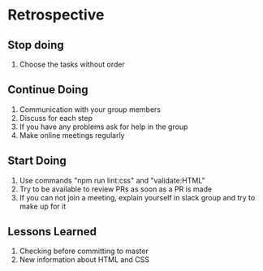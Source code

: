 # Retrospective

## Stop doing

1. Choose the tasks without order

## Continue Doing

1. Communication with your group members
2. Discuss for each step
3. If you have any problems ask for help in the group
4. Make online meetings regularly

## Start Doing

1. Use commands "npm run lint:css" and "validate:HTML"
2. Try to be available to review PRs as soon as a PR is made
3. If you can not join a meeting, explain yourself in slack group and try to
   make up for it

## Lessons Learned

1. Checking before committing to master
2. New information about HTML and CSS
